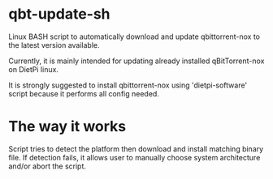 # qbt-update-sh
Linux BASH script to automatically download and update qbittorrent-nox to the latest version available.

Currently, it is mainly intended for updating already installed qBitTorrent-nox on DietPi linux.

It is strongly suggested to install qbittorrent-nox using 'dietpi-software' script because it performs all config needed.

# The way it works
Script tries to detect the platform then download and install matching binary file.
If detection fails, it allows user to manually choose system architecture and/or abort the script.
